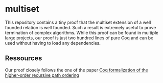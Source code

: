 # multiset

This repository contains a tiny proof that the multiset extension of a well founded relation is well founded.
Such a result is extremely useful to prove termination of complex algorithms.
While this proof can be found in multiple large projects, our proof is just two hundred lines of pure Coq and can be used without having to load any dependencies.

## Ressources

Our proof closely follows the one of the paper [Coq formalization of the higher-order recursive path ordering](https://rdcu.be/c96SY)
